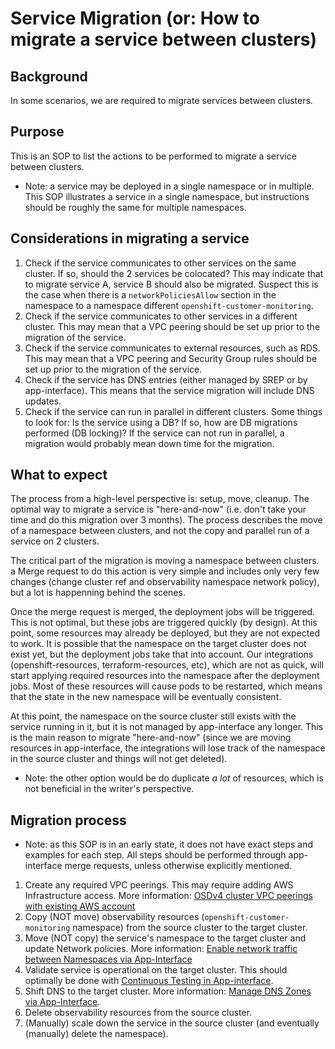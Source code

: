 # Service Migration (or: How to migrate a service between clusters)

## Background

In some scenarios, we are required to migrate services between clusters.

## Purpose

This is an SOP to list the actions to be performed to migrate a service between clusters.

* Note: a service may be deployed in a single namespace or in multiple. This SOP illustrates a service in a single namespace, but instructions should be roughly the same for multiple namespaces.

## Considerations in migrating a service

1. Check if the service communicates to other services on the same cluster. If so, should the 2 services be colocated? This may indicate that to migrate service A, service B should also be migrated. Suspect this is the case when there is a `networkPoliciesAllow` section in the namespace to a namespace different `openshift-customer-monitoring`.
1. Check if the service communicates to other services in a different cluster. This may mean that a VPC peering should be set up prior to the migration of the service.
1. Check if the service communicates to external resources, such as RDS. This may mean that a VPC peering and Security Group rules should be set up prior to the migration of the service.
1. Check if the service has DNS entries (either managed by SREP or by app-interface). This means that the service migration will include DNS updates.
1. Check if the service can run in parallel in different clusters. Some things to look for: Is the service using a DB? If so, how are DB migrations performed (DB locking)? If the service can not run in parallel, a migration would probably mean down time for the migration.

## What to expect

The process from a high-level perspective is: setup, move, cleanup. The optimal way to migrate a service is "here-and-now" (i.e. don't take your time and do this migration over 3 months). The process describes the move of a namespace between clusters, and not the copy and parallel run of a service on 2 clusters.

The critical part of the migration is moving a namespace between clusters. a Merge request to do this action is very simple and includes only very few changes (change cluster ref and observability namespace network policy), but a lot is happenning behind the scenes.

Once the merge request is merged, the deployment jobs will be triggered. This is not optimal, but these jobs are triggered quickly (by design). At this point, some resources may already be deployed, but they are not expected to work. It is possible that the namespace on the target cluster does not exist yet, but the deployment jobs take that into account. Our integrations (openshift-resources, terraform-resources, etc), which are not as quick, will start applying required resources into the namespace after the deployment jobs. Most of these resources will cause pods to be restarted, which means that the state in the new namespace will be eventually consistent.

At this point, the namespace on the source cluster still exists with the service running in it, but it is not managed by app-interface any longer. This is the main reason to migrate "here-and-now" (since we are moving resources in app-interface, the integrations will lose track of the namespace in the source cluster and things will not get deleted).

* Note: the other option would be do duplicate _a lot_ of resources, which is not beneficial in the writer's perspective.

## Migration process

* Note: as this SOP is in an early state, it does not have exact steps and examples for each step. All steps should be performed through app-interface merge requests, unless otherwise explicitly mentioned.

1. Create any required VPC peerings. This may require adding AWS Infrastructure access. More information: [OSDv4 cluster VPC peerings with existing AWS account](/docs/app-sre/sop/app-interface-cluster-vpc-peerings.md)
1. Copy (NOT move) observability resources (`openshift-customer-monitoring` namespace) from the source cluster to the target cluster.
1. Move (NOT copy) the service's namespace to the target cluster and update Network policies. More information: [Enable network traffic between Namespaces via App-Interface](https://gitlab.cee.redhat.com/service/app-interface#enable-network-traffic-between-namespaces-via-app-interface-openshiftnamespace-1yml)
1. Validate service is operational on the target cluster. This should optimally be done with [Continuous Testing in App-interface](https://gitlab.cee.redhat.com/service/app-interface/-/blob/master/docs/app-sre/continuous-testing-in-app-interface.md).
1. Shift DNS to the target cluster. More information: [Manage DNS Zones via App-Interface](https://gitlab.cee.redhat.com/service/app-interface#manage-dns-zones-via-app-interface-awsdns-zone-1yml-using-terraform).
1. Delete observability resources from the source cluster.
1. (Manually) scale down the service in the source cluster (and eventually (manually) delete the namespace).

